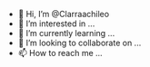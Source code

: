 - 👋 Hi, I’m @Clarraachileo
- 👀 I’m interested in ...
- 🌱 I’m currently learning ...
- 💞️ I’m looking to collaborate on ...
- 📫 How to reach me ...

<!---
Clarraachileo/Clarraachileo is a ✨ special ✨ repository because its `README.md` (this file) appears on your GitHub profile.
You can click the Preview link to take a look at your changes.
--->
